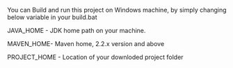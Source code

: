 You can Build and run this project on Windows machine, by simply changing below variable in your build.bat


JAVA_HOME - JDK home path on your machine.

MAVEN_HOME- Maven home, 2.2.x version and above

PROJECT_HOME - Location of your downloded project folder
